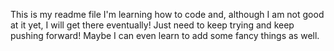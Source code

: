 This is my readme file
I'm learning how to code and, although I am not good at it yet, I will get there eventually!
Just need to keep trying and keep pushing forward!
Maybe I can even learn to add some fancy things as well.
